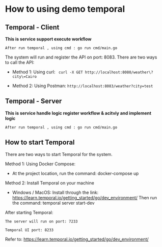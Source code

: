 # How to using demo temporal

## Temporal - Client
**This is service support execute workflow** 

`After run temporal , using cmd : go run cmd/main.go`

The system will run and register the API on port: 8083.
There are two ways to call the API:

* Method 1: Using curl:
` curl -X GET http://localhost:8080/weather\?city\=Cairo`


* Method 2: Using Postman:
`http://localhost:8083/weather?city=test`


## Temporal - Server
**This is service handle logic register workflow & acitviy and implement logic**

`After run temporal , using cmd : go run cmd/main.go
`
## How to start Temporal
There are two ways to start Temporal for the system.

Method 1: Using Docker Compose: 

- At the project location, run the command: docker-compose up

Method 2: Install Temporal on your machine

- Windows / MacOS: Install through the link: https://learn.temporal.io/getting_started/go/dev_environment/
Then run the command: temporal server start-dev

After starting Temporal:

`The server will run on port: 7233`

`Temporal UI port: 8233`

Refer to: https://learn.temporal.io/getting_started/go/dev_environment/
